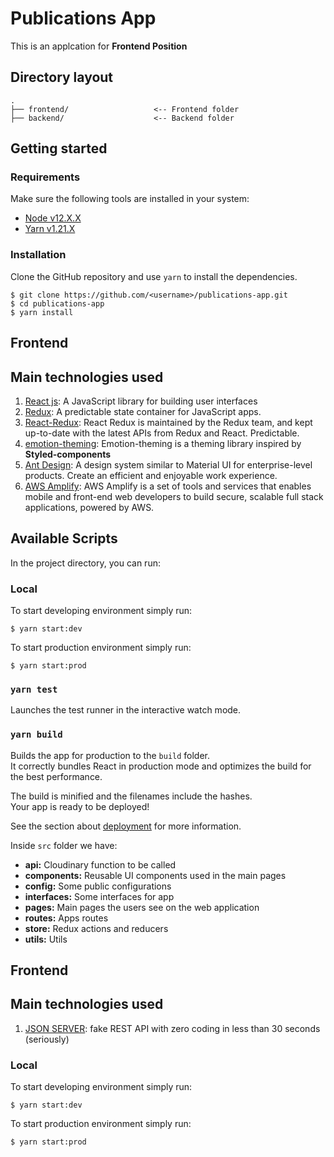 # Publications App

This is an applcation for **Frontend Position**

## Directory layout

```
.
├── frontend/                   <-- Frontend folder
├── backend/                    <-- Backend folder
```

## Getting started

### Requirements

Make sure the following tools are installed in your system:

- [Node v12.X.X](https://nodejs.org/en/download/)
- [Yarn v1.21.X](https://yarnpkg.com/en/docs/install)

### Installation

Clone the GitHub repository and use `yarn` to install the dependencies.

```
$ git clone https://github.com/<username>/publications-app.git
$ cd publications-app
$ yarn install
```

## Frontend

## Main technologies used

1. [React js](https://reactjs.org/): A JavaScript library for building user interfaces
2. [Redux](https://www.npmjs.com/package/redux): A predictable state container for JavaScript apps.
3. [React-Redux](https://www.npmjs.com/package/redux): React Redux is maintained by the Redux team, and kept up-to-date with the latest APIs from Redux and React. Predictable.
4. [emotion-theming](https://www.npmjs.com/package/emotion-theming): Emotion-theming is a theming library inspired by **Styled-components**
5. [Ant Design](https://ant.design/): A design system similar to Material UI for enterprise-level products. Create an efficient and enjoyable work experience.
6. [AWS Amplify](https://aws.amazon.com/es/amplify/): AWS Amplify is a set of tools and services that enables mobile and front-end web developers to build secure, scalable full stack applications, powered by AWS.

## Available Scripts

In the project directory, you can run:

### Local

To start developing environment simply run:

```
$ yarn start:dev

```

To start production environment simply run:

```
$ yarn start:prod
```

### `yarn test`

Launches the test runner in the interactive watch mode.

### `yarn build`

Builds the app for production to the `build` folder.<br />
It correctly bundles React in production mode and optimizes the build for the best performance.

The build is minified and the filenames include the hashes.<br />
Your app is ready to be deployed!

See the section about [deployment](https://facebook.github.io/create-react-app/docs/deployment) for more information.

Inside `src` folder we have:

- **api:** Cloudinary function to be called
- **components:** Reusable UI components used in the main pages
- **config:** Some public configurations
- **interfaces:** Some interfaces for app
- **pages:** Main pages the users see on the web application
- **routes:** Apps routes
- **store:** Redux actions and reducers
- **utils:** Utils

## Frontend

## Main technologies used

1. [JSON SERVER](https://github.com/typicode/json-server): fake REST API with zero coding in less than 30 seconds (seriously)

### Local

To start developing environment simply run:

```
$ yarn start:dev

```

To start production environment simply run:

```
$ yarn start:prod
```
